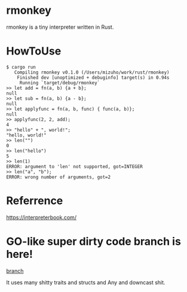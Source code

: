 # rmonkey
rmonkey is a tiny interpreter written in Rust.  

# HowToUse
```
$ cargo run
   Compiling rmonkey v0.1.0 (/Users/mizuho/work/rust/rmonkey)
    Finished dev [unoptimized + debuginfo] target(s) in 0.94s
     Running `target/debug/rmonkey`
>> let add = fn(a, b) {a + b};
null
>> let sub = fn(a, b) {a - b};
null
>> let applyfunc = fn(a, b, func) { func(a, b)};
null
>> applyfunc(2, 2, add);
4
>> "hello" + ", world!";
"hello, world!"
>> len("")
0
>> len("hello")
5
>> len(1)
ERROR: argument to 'len' not supported, got=INTEGER
>> len("a", "b");
ERROR: wrong number of arguments, got=2
```

# Referrence
https://interpreterbook.com/

# GO-like super dirty code branch is here!
[branch](https://github.com/morimolymoly/rmonkey/tree/update)

It uses many shitty traits and structs and Any and downcast shit.
